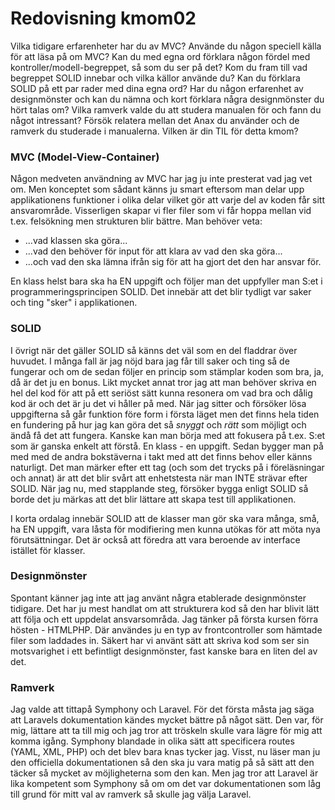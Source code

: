 ---
---
Redovisning kmom02
=========================

Vilka tidigare erfarenheter har du av MVC? Använde du någon speciell källa för att läsa på om MVC? Kan du med egna ord förklara någon fördel med kontroller/modell-begreppet, så som du ser på det?
Kom du fram till vad begreppet SOLID innebar och vilka källor använde du? Kan du förklara SOLID på ett par rader med dina egna ord?
Har du någon erfarenhet av designmönster och kan du nämna och kort förklara några designmönster du hört talas om?
Vilka ramverk valde du att studera manualen för och fann du något intressant? Försök relatera mellan det Anax du använder och de ramverk du studerade i manualerna.
Vilken är din TIL för detta kmom?


### MVC (Model-View-Container) ###

Någon medveten användning av MVC har jag ju inte presterat vad jag vet om. Men konceptet som sådant känns ju smart eftersom man delar upp applikationens funktioner i olika delar vilket gör att varje del av koden får sitt ansvarområde. Visserligen skapar vi fler filer som vi får hoppa mellan vid t.ex. felsökning men strukturen blir bättre. Man behöver veta: 

- ...vad klassen ska göra...
- ...vad den behöver för input för att klara av vad den ska göra...
- ...och vad den ska lämna ifrån sig för att ha gjort det den har ansvar för.

En klass helst bara ska ha EN uppgift och följer man det uppfyller man S:et i programmeringsprincipen SOLID. Det innebär att det blir tydligt var saker och ting "sker" i applikationen.


### SOLID ###
I övrigt när det gäller SOLID så känns det väl som en del fladdrar över huvudet. I många fall är jag nöjd bara jag får till saker och ting så de fungerar och om de sedan följer en princip som stämplar koden som bra, ja, då är det ju en bonus. Likt mycket annat tror jag att man behöver skriva en hel del kod för att på ett seriöst sätt kunna resonera om vad bra och dålig kod är och det är ju det vi håller på med.
När jag sitter och försöker lösa uppgifterna så går funktion före form i första läget men det finns hela tiden en fundering på hur jag kan göra det så *snyggt* och *rätt* som möjligt och ändå få det att fungera. Kanske kan man börja med att fokusera på t.ex. S:et som är ganska enkelt att förstå. En klass - en uppgift. Sedan bygger man på med med de andra bokstäverna i takt med att det finns behov eller känns naturligt. Det man märker efter ett tag (och som det trycks på i föreläsningar och annat) är att det blir svårt att enhetstesta när man INTE strävar efter SOLID. När jag nu, med stapplande steg, försöker bygga enligt SOLID så borde det ju märkas att det blir lättare att skapa test till applikationen.

I korta ordalag innebär SOLID att de klasser man gör ska vara många, små, ha EN uppgift, vara låsta för modifiering men kunna utökas för att möta nya förutsättningar. Det är också att föredra att vara beroende av interface istället för klasser.

### Designmönster ###

Spontant känner jag inte att jag använt några etablerade designmönster tidigare. Det har ju mest handlat om att strukturera kod så den har blivit lätt att följa och ett uppdelat ansvarsområda. Jag tänker på första kursen förra hösten - HTMLPHP. Där användes ju en typ av frontcontroller som hämtade filer som laddades in. Säkert har vi använt sätt att skriva kod som ser sin motsvarighet i ett befintligt designmönster, fast kanske bara en liten del av det.

### Ramverk ###

Jag valde att tittapå Symphony och Laravel. För det första måsta jag säga att Laravels dokumentation kändes mycket bättre på något sätt. Den var, för mig, lättare att ta till mig och jag tror att tröskeln skulle vara lägre för mig att komma igång. Symphony blandade in olika sätt att specificera routes (YAML, XML, PHP) och det blev bara knas tycker jag. Visst, nu läser man ju den officiella dokumentationen så den ska ju vara matig på så sätt att den täcker så mycket av möjligheterna som den kan. Men jag tror att Laravel är lika kompetent som Symphony så om om det var dokumentationen som låg till grund för mitt val av ramverk så skulle jag välja Laravel. 